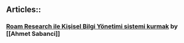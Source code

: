 ## Articles::

### [Roam Research ile Kişisel Bilgi Yönetimi sistemi kurmak](https://www.newslabturkey.org/roam-research-ile-kisisel-bilgi-yonetimi-sistemi-kurmak/) by [[Ahmet Sabanci]]

